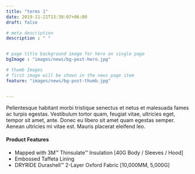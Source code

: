 ```yaml
---
title: "terms 1"
date: 2019-11-21T13:39:07+06:00
draft: false

# meta description
description : " "


# page title background image for hero on single page
bgImage : "images/news/bg-post-hero.jpg"

# thumb Images
# first image will be shown in the news page item
feature: "images/news/bg-post-thumb.jpg"


---
```


Pellentesque habitant morbi tristique senectus et netus et malesuada fames ac turpis egestas. Vestibulum tortor quam, feugiat vitae, ultricies eget, tempor sit amet, ante. Donec eu libero sit amet quam egestas semper. Aenean ultricies mi vitae est. Mauris placerat eleifend leo.

#### Product Features

* Mapped with 3M™ Thinsulate™ Insulation [40G Body / Sleeves / Hood]
* Embossed Taffeta Lining
* DRYRIDE Durashell™ 2-Layer Oxford Fabric [10,000MM, 5,000G]